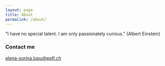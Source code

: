 ```yaml
---
layout: page
title: About
permalink: /about/
---
```


"I have no special talent. I am only passionately curious." (Albert Einstein)

### Contact me

[elena-sorina.lupu@epfl.ch](mailto:elena-sorina.lupu@epfl.ch)